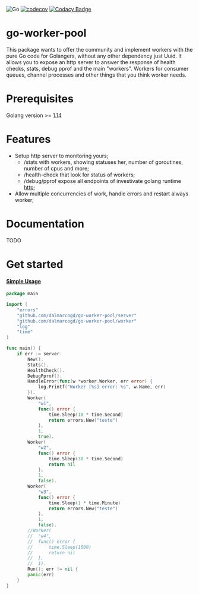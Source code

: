 ![Go](https://github.com/dalmarcogd/go-worker-pool/workflows/Go/badge.svg)
[![codecov](https://codecov.io/gh/dalmarcogd/go-worker-pool/branch/master/graph/badge.svg)](https://codecov.io/gh/dalmarcogd/go-worker-pool)
[![Codacy Badge](https://api.codacy.com/project/badge/Grade/beee52f22195471abea544a19ee6304a)](https://www.codacy.com/manual/dalmarco.gd/go-worker-pool?utm_source=github.com&amp;utm_medium=referral&amp;utm_content=dalmarcogd/go-worker-pool&amp;utm_campaign=Badge_Grade)

# go-worker-pool

This package wants to offer the community and implement workers with the pure Go code for Golangers, without any other dependency just Uuid. It allows you to expose an http server to answer the response of health checks, stats, debug pprof and the main "workers". Workers for consumer queues, channel processes and other things that you think worker needs.

# Prerequisites
Golang version >= [1.14](https://golang.org/doc/devel/release.html#go1.14)

# Features
- Setup http server to monitoring yours;
  - /stats with workers, showing statuses her, number of goroutines, number of cpus and more;
  - /health-check that look for status of workers;
  - /debug/pprof expose all endpoints of investivate golang runtime [http](https://golang.org/pkg/net/http/pprof/);
- Allow multiple concurrencies of work, handle errors and restart always worker;

# Documentation
TODO

# Get started
#### [Simple Usage](examples/simpleWorker.go) ###

```go
package main

import (
	"errors"
	"github.com/dalmarcogd/go-worker-pool/server"
	"github.com/dalmarcogd/go-worker-pool/worker"
	"log"
	"time"
)

func main() {
	if err := server.
		New().
		Stats().
		HealthCheck().
		DebugPprof().
		HandleError(func(w *worker.Worker, err error) {
			log.Printf("Worker [%s] error: %s", w.Name, err)
		}).
		Worker(
			"w1",
			func() error {
				time.Sleep(10 * time.Second)
				return errors.New("teste")
			},
			1,
			true).
		Worker(
			"w2",
			func() error {
				time.Sleep(30 * time.Second)
				return nil
			},
			1,
			false).
		Worker(
			"w3",
			func() error {
				time.Sleep(1 * time.Minute)
				return errors.New("teste")
			},
			1,
			false).
		//Worker(
		//	"w4",
		//	func() error {
		//		time.Sleep(1000)
		//		return nil
		//	},
		//	1).
		Run(); err != nil {
		panic(err)
	}
}
```
